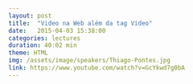 ```yaml
---
layout: post
title:  "Video na Web além da tag Video"
date:   2015-04-03 15:38:00
categories: lectures
duration: 40:02 min
theme: HTML
img: /assets/image/speakers/Thiago-Pontes.jpg
link: https://www.youtube.com/watch?v=GcYkwd7g0bA
---
```

